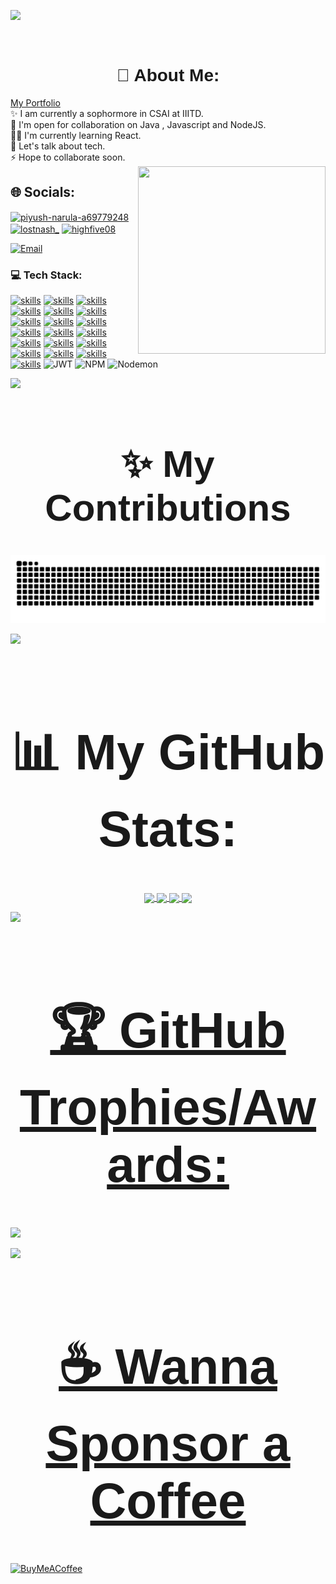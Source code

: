 
<link rel="preconnect" href="https://fonts.googleapis.com">
<link rel="preconnect" href="https://fonts.gstatic.com" crossorigin>
<link href="https://fonts.googleapis.com/css2?family=Signika+Negative:wght@600;700&family=Ubuntu:wght@500&display=swap" rel="stylesheet">

<p align="left"> <img src="https://komarev.com/ghpvc/?username=thatspiyush08&label=Profile%20views&color=0e75b6&style=flat"  /> </p><br>



<h1 align="center" style="font-family: 'Ubuntu', sans-serif;"> 💫 About Me: </h1>
 <a href='https://my-portfolio-alpha-five-27.vercel.app/'>My Portfolio</a><br/>
✨️ I am currently a sophormore in CSAI at IIITD.
<br>
🤝 I'm open for collaboration on Java , Javascript and NodeJS.<br>
👩‍🎓 I'm currently learning React.<br>💬 Let's talk about tech.<br>⚡️ Hope to collaborate soon.<br>

<img src="https://api.memegen.link/images/atis/and_then_i_said/the_exam_will_only_contain_what_we've_covered_in_lectures.png" style="height: 300px; width:300px" align="right">



## 🌐 Socials:


<p align="left">
<a href="https://www.linkedin.com/in/piyush-narula-a69779248" target="blank"><img align="center" src="https://raw.githubusercontent.com/rahuldkjain/github-profile-readme-generator/master/src/images/icons/Social/linked-in-alt.svg" alt="piyush-narula-a69779248" height="20" width="30" /></a>
<a href="https://instagram.com/lostnash_" target="blank"><img align="center" src="https://raw.githubusercontent.com/rahuldkjain/github-profile-readme-generator/master/src/images/icons/Social/instagram.svg" alt="lostnash_" height="20" width="30" /></a>
<a href="https://reddit.com/user/highfive08" target="blank"><img align="center" src="https://raw.githubusercontent.com/rahuldkjain/github-profile-readme-generator/master/src/images/icons/Social/reddit.svg" alt="highfive08" height="20" width="30" /></a>
</p>


 [![Email](https://img.shields.io/badge/Email-%23333.svg?style=flat&logo=mailchimp&logoColor=white)](mailto:piyush22354@iiitd.ac.in)




### **💻 Tech Stack:**  


[![skills](https://img.shields.io/badge/C++-00599C?style=for-the-badge&logo=c%2B%2B&logoColor=white)](#) [![skills](https://img.shields.io/badge/C-00599C?style=for-the-badge&logo=c&logoColor=white)](#) [![skills](https://img.shields.io/badge/Python-3776AB?style=for-the-badge&logo=python&logoColor=white)](#) [![skills](https://img.shields.io/badge/Java-ED8B00?style=for-the-badge&logo=java&logoColor=white)](#) [![skills](https://img.shields.io/badge/HTML5-E34F26?style=for-the-badge&logo=html5&logoColor=white)](#) [![skills](https://img.shields.io/badge/CSS3-1572B6?style=for-the-badge&logo=css3&logoColor=white)](#) [![skills](https://img.shields.io/badge/JavaScript-F7DF1E?style=for-the-badge&logo=javascript&logoColor=black)](#) [![skills](https://img.shields.io/badge/React-61DAFB?style=for-the-badge&logo=react&logoColor=black)](#) [![skills](https://img.shields.io/badge/Rust-000000?style=for-the-badge&logo=rust&logoColor=white)](#) 
[![skills](https://img.shields.io/badge/Express.js-404D59?style=for-the-badge)](#) [![skills](https://img.shields.io/badge/Node.js-43853D?style=for-the-badge&logo=node.js&logoColor=white)](#) [![skills](https://img.shields.io/badge/MongoDB-4EA94B?style=for-the-badge&logo=mongodb&logoColor=white)](#) [![skills](https://img.shields.io/badge/Postman-FF6C37?style=for-the-badge&logo=postman&logoColor=white)](#) [![skills](https://img.shields.io/badge/MySQL-00000F?style=for-the-badge&logo=mysql&logoColor=white)](#) [![skills](https://img.shields.io/badge/Git-F05032?style=for-the-badge&logo=git&logoColor=white)](#) 
[![skills](https://img.shields.io/badge/Visual_Studio_Code-007ACC?style=for-the-badge&logo=visual-studio-code&logoColor=white)](#) [![skills](https://img.shields.io/badge/Adobe_Photoshop-31A8FF?style=for-the-badge&logo=adobe-photoshop&logoColor=white)](#) [![skills](https://img.shields.io/badge/Figma-F24E1E?style=for-the-badge&logo=figma&logoColor=white)](#) [![skills](https://img.shields.io/badge/Stack_Overflow-FE7A16?style=for-the-badge&logo=stack-overflow&logoColor=white)](#)
![JWT](https://img.shields.io/badge/JWT-black?style=for-the-badge&logo=JSON%20web%20tokens) ![NPM](https://img.shields.io/badge/NPM-%23CB3837.svg?style=for-the-badge&logo=npm&logoColor=white) ![Nodemon](https://img.shields.io/badge/NODEMON-%23323330.svg?style=for-the-badge&logo=nodemon&logoColor=%BBDEAD) 

<img src="https://user-images.githubusercontent.com/73097560/115834477-dbab4500-a447-11eb-908a-139a6edaec5c.gif"><h1 align="center" style="font-family: 'Ubuntu', sans-serif; font-size:60px"> ✨️ My Contributions </h1>

<picture align="centre">
  <source
    media="(prefers-color-scheme: dark)"
    srcset="https://raw.githubusercontent.com/platane/snk/output/github-contribution-grid-snake-dark.svg"
  />
  <source
    media="(prefers-color-scheme: light)"
    srcset="https://raw.githubusercontent.com/platane/snk/output/github-contribution-grid-snake.svg"
  />
  <img
    alt="github contribution grid snake animation"
    src="https://raw.githubusercontent.com/platane/snk/output/github-contribution-grid-snake.svg"
  />
</picture>

<img src="https://user-images.githubusercontent.com/73097560/115834477-dbab4500-a447-11eb-908a-139a6edaec5c.gif"><h1 align="center" style="font-family: 'Ubuntu', sans-serif; font-size:80px">📊 My GitHub Stats:</h1>
<div align="center">
<a href="https://github.com/THATSPIYUSH08">

<img align="center" src="http://github-profile-summary-cards.vercel.app/api/cards/most-commit-language?username=THATSPIYUSH08&theme=dracula" height="180em" />
<img align="center" src="http://github-profile-summary-cards.vercel.app/api/cards/repos-per-language?username=THATSPIYUSH08&theme=dracula" height="180em" />
<img align="center" src="http://github-profile-summary-cards.vercel.app/api/cards/productive-time?username=THATSPIYUSH08&theme=dracula" height="180em" />
<img align="center" src="http://github-profile-summary-cards.vercel.app/api/cards/profile-details?username=THATSPIYUSH08&theme=dracula" height="180em" />
</div>



<img src="https://user-images.githubusercontent.com/73097560/115834477-dbab4500-a447-11eb-908a-139a6edaec5c.gif"><h1 align="center" style="font-family: 'Ubuntu', sans-serif; font-size:80px">🏆 GitHub Trophies/Awards:</h1>

![](https://github-profile-trophy.vercel.app/?username=thatspiyush08&theme=discord&no-frame=false&no-bg=false&margin-w=4)






<img src="https://user-images.githubusercontent.com/73097560/115834477-dbab4500-a447-11eb-908a-139a6edaec5c.gif"><h1 align="center" style="font-family: 'Ubuntu', sans-serif; font-size:80px">☕
Wanna Sponsor a Coffee</h1>


  [![BuyMeACoffee](https://img.shields.io/badge/Buy%20Me%20a%20Coffee-ffdd00?style=for-the-badge&logo=buy-me-a-coffee&logoColor=black)](https://buymeacoffee.com/thats_piyush08) 

  
